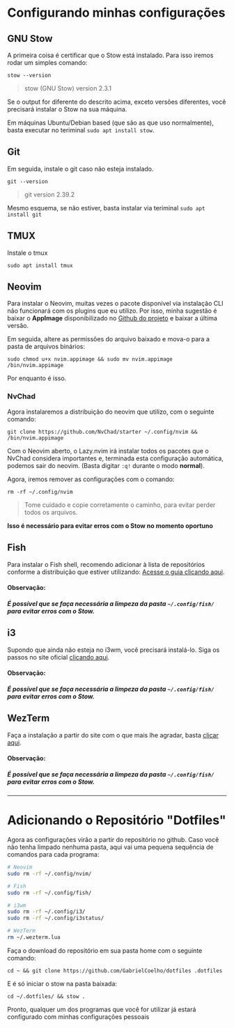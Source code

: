 # Configurando minhas configurações 

## GNU Stow 

A primeira coisa é certificar que o Stow está instalado. Para isso iremos rodar um simples comando: 

```
stow --version
```

> stow (GNU Stow) version 2.3.1 

Se o output for diferente do descrito acima, exceto versões diferentes, você precisará instalar o Stow na sua máquina. 

Em máquinas Ubuntu/Debian based (que são as que uso normalmente), basta executar no teriminal `sudo apt install stow`. 

## Git

Em seguida, instale o git caso não esteja instalado. 

```
git --version
```
> git version 2.39.2

Mesmo esquema, se não estiver, basta instalar via teriminal `sudo apt install git`

## TMUX

Instale o tmux 

```
sudo apt install tmux
```

## Neovim
Para instalar o Neovim, muitas vezes o pacote disponível via instalação CLI não funcionará com os plugins que eu utilizo. Por isso, minha sugestão é baixar o **AppImage** disponibilizado no [Github do projeto](https://github.com/neovim/neovim/releases) e baixar a última versão. 

Em seguida, altere as permissões do arquivo baixado e mova-o para a pasta de arquivos binários: 

```
sudo chmod u+x nvim.appimage && sudo mv nvim.appimage /bin/nvim.appimage
```

Por enquanto é isso. 

### NvChad 

Agora instalaremos a distribuição do neovim que utilizo, com o seguinte comando:

```
git clone https://github.com/NvChad/starter ~/.config/nvim && /bin/nvim.appimage
```

Com o Neovim aberto, o Lazy.nvim irá instalar todos os pacotes que o NvChad considera importantes e, terminada esta configuração automática, podemos sair do neovim. (Basta digitar `:q!` durante o modo **normal**).

Agora, iremos remover as configurações com o comando: 
```
rm -rf ~/.config/nvim
```
> Tome cuidado e copie corretamente o caminho, para evitar perder todos os arquivos. 

**Isso é necessário para evitar erros com o Stow no momento oportuno**

## Fish
Para instalar o Fish shell, recomendo adicionar à lista de repositórios conforme a distribuição que estiver utilizando: [Acesse o guia clicando aqui](https://fishshell.com/). 

#### Observação: 
##### É possível que se faça necessária a limpeza da pasta `~/.config/fish/` para evitar erros com o Stow.

## i3
Supondo que ainda não esteja no i3wm, você precisará instalá-lo. Siga os passos no site oficial [clicando aqui](https://i3wm.org/). 
#### Observação: 
##### É possível que se faça necessária a limpeza da pasta `~/.config/fish/` para evitar erros com o Stow.

## WezTerm
Faça a instalação a partir do site com o que mais lhe agradar, basta [clicar aqui](https://wezfurlong.org/wezterm/install/linux.html). 

#### Observação: 
##### É possível que se faça necessária a limpeza da pasta `~/.config/fish/` para evitar erros com o Stow.

------ 
# Adicionando o Repositório "Dotfiles"

Agora as configurações virão a partir do repositório no github. Caso você não tenha limpado nenhuma pasta, aqui vai uma pequena sequência de comandos para cada programa: 

```bash
# Neovim
sudo rm -rf ~/.config/nvim/ 

# Fish
sudo rm -rf ~/.config/fish/ 

# i3wm 
sudo rm -rf ~/.config/i3/ 
sudo rm -rf ~/.config/i3status/ 

# WezTerm
rm ~/.wezterm.lua 
```

Faça o download do repositório em sua pasta home com o seguinte comando: 

```
cd ~ && git clone https://github.com/GabrielCoelho/dotfiles .dotfiles
```

E é só iniciar o stow na pasta baixada: 

```
cd ~/.dotfiles/ && stow .
```

Pronto, qualquer um dos programas que você for utilizar já estará configurado com minhas configurações pessoais
